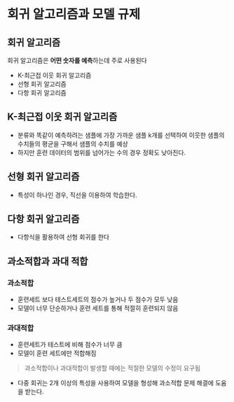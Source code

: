 # 회귀 알고리즘과 모델 규제
## 회귀 알고리즘
회귀 알고리즘은 **어떤 숫자를 예측**하는데 주로 사용된다
- K-최근접 이웃 회귀 알고리즘
- 선형 회귀 알고리즘
- 다항 회귀 알고리즘
## K-최근접 이웃 회귀 알고리즘
- 분류와 똑같이 예측하려는 샘플에 가장 가까운 샘플 k개를 선택하여 이웃한 샘플의 수치들의 평균을 구해서 샘플의 수치를 예상
- 하지만 훈련 데이터의 범위를 넘어가는 수의 경우 정확도 낮아진다.
## 선형 회귀 알고리즘
- 특성이 하나인 경우, 직선을 이용하여 학습한다.
## 다항 회귀 알고리즘
- 다항식을 활용하여 선형 회귀를 한다
## 과소적합과 과대 적합
### 과소적합
- 훈련세트 보다 테스트세트의 점수가 높거나 두 점수가 모두 낮음
- 모델이 너무 단순하거나 훈련 세트를 통해 적절히 훈련되지 않음
### 과대적합
- 훈련세트가 테스트에 비해 점수가 너무 큼
- 모델이 훈련 세트에만 적합해짐
> 과소적합이나 과대적합이 발생할 때에는 적절한 모델의 수정이 요구됨
- 다중 회귀는 2개 이상의 특성을 사용하여 모델을 형성해 과소적합 문제 해결에 도움을 받는다.
